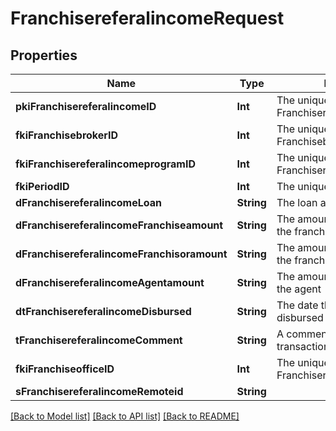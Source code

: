 # FranchisereferalincomeRequest

## Properties
Name | Type | Description | Notes
------------ | ------------- | ------------- | -------------
**pkiFranchisereferalincomeID** | **Int** | The unique ID of the Franchisereferalincome | [optional] 
**fkiFranchisebrokerID** | **Int** | The unique ID of the Franchisebroker | 
**fkiFranchisereferalincomeprogramID** | **Int** | The unique ID of the Franchisereferalincomeprogram | 
**fkiPeriodID** | **Int** | The unique ID of the Period | 
**dFranchisereferalincomeLoan** | **String** | The loan amount | 
**dFranchisereferalincomeFranchiseamount** | **String** | The amount that will be given to the franchise | 
**dFranchisereferalincomeFranchisoramount** | **String** | The amount that will be kept by the franchisor | 
**dFranchisereferalincomeAgentamount** | **String** | The amount that will be given to the agent | 
**dtFranchisereferalincomeDisbursed** | **String** | The date the amounts were disbursed | 
**tFranchisereferalincomeComment** | **String** | A comment about the transaction | 
**fkiFranchiseofficeID** | **Int** | The unique ID of the Franchisereoffice | 
**sFranchisereferalincomeRemoteid** | **String** |  | 

[[Back to Model list]](../README.md#documentation-for-models) [[Back to API list]](../README.md#documentation-for-api-endpoints) [[Back to README]](../README.md)


